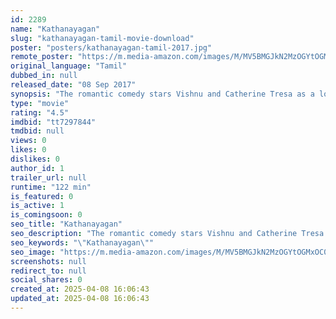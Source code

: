 ```yaml
---
id: 2289
name: "Kathanayagan"
slug: "kathanayagan-tamil-movie-download"
poster: "posters/kathanayagan-tamil-2017.jpg"
remote_poster: "https://m.media-amazon.com/images/M/MV5BMGJkN2MzOGYtOGMxOC00ODc3LTkzZmEtMzVkZGU2OTgyOTJjXkEyXkFqcGdeQXVyMTEzNzg0Mjkx._V1_SX300.jpg"
original_language: "Tamil"
dubbed_in: null
released_date: "08 Sep 2017"
synopsis: "The romantic comedy stars Vishnu and Catherine Tresa as a loving couple. Vishnu's character faces a problem, however, as he has to try hard to win the approval of his girlfriend's father."
type: "movie"
rating: "4.5"
imdbid: "tt7297844"
tmdbid: null
views: 0
likes: 0
dislikes: 0
author_id: 1
trailer_url: null
runtime: "122 min"
is_featured: 0
is_active: 1
is_comingsoon: 0
seo_title: "Kathanayagan"
seo_description: "The romantic comedy stars Vishnu and Catherine Tresa as a loving couple. Vishnu's character faces a problem, however, as he has to try hard to win the approval of his girlfriend's father."
seo_keywords: "\"Kathanayagan\""
seo_image: "https://m.media-amazon.com/images/M/MV5BMGJkN2MzOGYtOGMxOC00ODc3LTkzZmEtMzVkZGU2OTgyOTJjXkEyXkFqcGdeQXVyMTEzNzg0Mjkx._V1_SX300.jpg"
screenshots: null
redirect_to: null
social_shares: 0
created_at: 2025-04-08 16:06:43
updated_at: 2025-04-08 16:06:43
---
```


